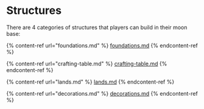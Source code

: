 # Structures

There are 4 categories of structures that players can build in their moon base:

{% content-ref url="foundations.md" %}
[foundations.md](foundations.md)
{% endcontent-ref %}

{% content-ref url="crafting-table.md" %}
[crafting-table.md](crafting-table.md)
{% endcontent-ref %}

{% content-ref url="lands.md" %}
[lands.md](lands.md)
{% endcontent-ref %}

{% content-ref url="decorations.md" %}
[decorations.md](decorations.md)
{% endcontent-ref %}
